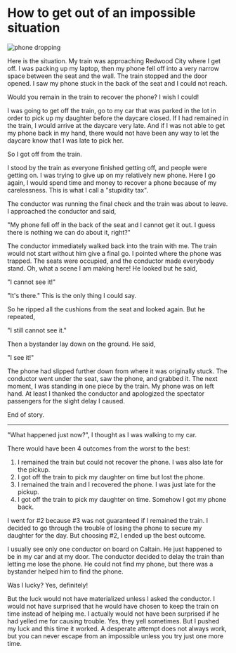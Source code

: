 # How to get out of an impossible situation

![phone dropping](https://c1.staticflickr.com/5/4253/34381405683_df6f534311_h.jpg)

Here is the situation.  My train was approaching Redwood City where I get off.
I was packing up my laptop, then my phone fell off into a very narrow space
between the seat and the wall. The train stopped and the door opened. I saw
my phone stuck in the back of the seat and I could not reach.

Would you remain in the train to recover the phone? I wish I could!

I was going to get off the train, go to my car that was parked in the lot in
order to pick up my daughter before the daycare closed. If I had remained in
the train, I would arrive at the daycare very late. And if I was not able to
get my phone back in my hand, there would not have been any way to let the
daycare know that I was late to pick her.

So I got off from the train.

I stood by the train as everyone finished getting off, and people were getting
on. I was trying to give up on my relatively new phone. Here I go again, I
would spend time and money to recover a phone because of my carelessness. This
is what I call a "stupidity tax".

The conductor was running the final check and the train was about to leave.
I approached the conductor and said,

"My phone fell off in the back of the seat and I cannot get it out. I guess
there is nothing we can do about it, right?"

The conductor immediately walked back into the train with me. The train would
not start without him give a final go. I pointed where the phone was trapped.
The seats were occupied, and the conductor made everybody stand. Oh, what a
scene I am making here! He looked but he said,

"I cannot see it!"

"It's there." This is the only thing I could say.

So he ripped all the cushions from the seat and looked again. But he repeated,

"I still cannot see it."

Then a bystander lay down on the ground. He said,

"I see it!"

The phone had slipped further down from where it was originally stuck. The
conductor went under the seat, saw the phone, and grabbed it. The next moment,
I was standing in one piece by the train. My phone was on left hand. At least
I thanked the conductor and apologized the spectator passengers for the slight
delay I caused.

End of story.

----

"What happened just now?", I thought as I was walking to my car.

There would have been 4 outcomes from the worst to the best:

1. I remained the train but could not recover the phone. I was also late for
   the pickup.
2. I got off the train to pick my daughter on time but lost the phone.
3. I remained the train and I recovered the phone. I was just late for
   the pickup.
4. I got off the train to pick my daughter on time. Somehow I got my phone back.

I went for #2 because #3 was not guaranteed if I remained the train. I decided
to go through the trouble of losing the phone to secure my daughter for the
day. But choosing #2, I ended up the best outcome.

I usually see only one conductor on board on Caltain. He just happened to be
in my car and at my door. The conductor decided to delay the train than letting
me lose the phone.  He could not find my phone, but there was a bystander
helped him to find the phone.

Was I lucky? Yes, definitely!

But the luck would not have materialized unless I asked the conductor. I would
not have surprised that he would have chosen to keep the train on time instead
of helping me. I actually would not have been surprised if he had yelled me
for causing trouble. Yes, they yell sometimes. But I pushed my luck and this
time it worked. A desperate attempt does not always work, but you can never
escape from an impossible unless you try just one more time.
